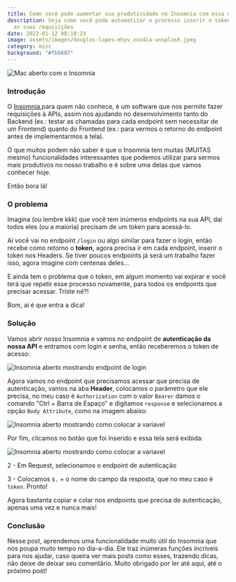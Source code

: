 ```yaml
---
title: Como você pode aumentar sua produtividade no Insomnia com essa dica
description: Veja como você pode automatizar o processo inserir o token em todas
  as suas requisições
date: 2022-01-12 08:19:23
image: assets/images/douglas-lopes-ehyv_xoz4ia-unsplash.jpeg
category: misc
background: "#fb5607"
---
```

![Mac aberto com o Insomnia](assets/images/douglas-lopes-ehyv_xoz4ia-unsplash.jpeg "Mac aberto com o Insomnia")

### Introdução

O [Insomnia](https://insomnia.rest/),para quem não conhece, é um software que nos permite fazer requisições à APIs, assim nos ajudando no desenvolvimento tanto do Backend (ex.: testar as chamadas para cada endpoint sem necessitar de um Frontend) quanto do Frontend (ex.: para vermos o retorno do endpoint antes de implementarmos a tela).

O que muitos podem não saber é que o Insomnia tem muitas (MUITAS mesmo) funcionalidades interessantes que podemos utilizar para sermos mais produtivos no nosso trabalho e é sobre uma delas que vamos conhecer hoje.

Então bora lá!

### O problema

Imagina (ou lembre kkk) que você tem inúmeros endpoints na sua API, daí todos eles (ou a maioria) precisam de um token para acessá-lo.

Aí você vai no endpoint `/login` ou algo similar para fazer o login, então recebe como retorno o **token**, agora precisa ir em cada endpoint, inserir o token nos Headers. Se tiver poucos endpoints já será um trabalho fazer isso, agora imagine com centenas deles...

E ainda tem o problema que o token, em algum momento vai expirar e você terá que repetir esse processo novamente, para todos os endpoints que precisar acessar. Triste né?!

Bom, aí é que entra a dica!

### Solução

Vamos abrir nosso Insomnia e vamos no endpoint de **autenticação da nossa API** e entramos com login e senha, então receberemos o token de acesso:

![Insomnia aberto mostrando endpoint de login](assets/images/insomina-1.png "Insomnia aberto mostrando endpoint de login")

Agora vamos no endpoint que precisamos acessar que precisa de autenticação, vamos na aba **Header**, colocamos o parâmetro que ele precisa, no meu caso é `Authorization` com o valor `Bearer` damos o comando "Ctrl + Barra de Espaço" e digitamos `response` e selecionamos a opção `Body Attribute`, como na imagem abaixo:

![Insomnia aberto mostrando como colocar a variavel](assets/images/insomina-2.png "Insomnia aberto mostrando como colocar a variavel")

Por fim, clicamos no botão que foi inserido e essa tela será exibida:

![Insomnia aberto mostrando como colocar a variavel](assets/images/insomina-3.png "Insomnia aberto mostrando como colocar a variavel")

2 - Em Request, selecionamos o endpoint de autenticação

3 - Colocamos `$.` + o nome do campo da resposta, que no meu caso é `token`. Pronto!

Agora bastanta copiar e colar nos endpoints que precisa de autenticação, apenas uma vez e nunca mais!

### Conclusão

Nesse post, aprendemos uma funcionalidade muito útil do Insomnia que nos poupa muito tempo no dia-a-dia. Ele traz inúmeras funções incríveis para nos ajudar, caso queira ver mais posts como esses, trazendo dicas, não deixe de deixar seu comentário. Muito obrigado por ler até aqui, até o próximo post!